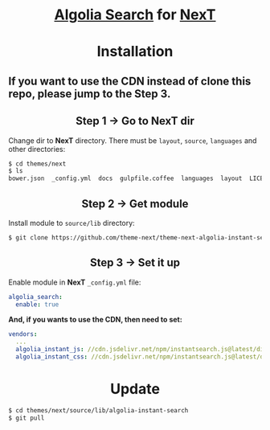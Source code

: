 <h1 align="center"><a href="https://github.com/algolia/instantsearch.js">Algolia Search</a> for <a href="https://github.com/theme-next">NexT</a></h1>

<h1 align="center">Installation</h1>

<h2>If you want to use the CDN instead of clone this repo, please jump to the Step 3.</h2>

<h2 align="center">Step 1 &rarr; Go to NexT dir</h2>

Change dir to **NexT** directory. There must be `layout`, `source`, `languages` and other directories:

```sh
$ cd themes/next
$ ls
bower.json  _config.yml  docs  gulpfile.coffee  languages  layout  LICENSE.md  package.json  README.md  scripts  source  test
```

<h2 align="center">Step 2 &rarr; Get module</h2>

Install module to `source/lib` directory:

```sh
$ git clone https://github.com/theme-next/theme-next-algolia-instant-search source/lib/algolia-instant-search
```

<h2 align="center">Step 3 &rarr; Set it up</h2>

Enable module in **NexT** `_config.yml` file:

```yml
algolia_search:
  enable: true
```

**And, if you wants to use the CDN, then need to set:**

```yml
vendors:
  ...
  algolia_instant_js: //cdn.jsdelivr.net/npm/instantsearch.js@latest/dist/instantsearch.js
  algolia_instant_css: //cdn.jsdelivr.net/npm/instantsearch.js@latest/dist/instantsearch.min.css
```

<h1 align="center">Update</h1>

```sh
$ cd themes/next/source/lib/algolia-instant-search
$ git pull
```
